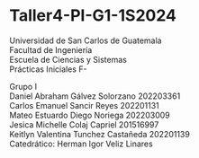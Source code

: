 # Taller4-PI-G1-1S2024
Universidad de San Carlos de Guatemala <br>
Facultad de Ingeniería <br>
Escuela de Ciencias y Sistemas <br>
Prácticas Iniciales F- <br>

Grupo I <br>
Daniel Abraham Gálvez Solorzano   		202203361 <br>
Carlos Emanuel Sancir Reyes       		202201131 <br>
Mateo Estuardo Diego Noriega	      	202203009 <br>
Jesica Michelle Colaj Capriel 	   		201516997 <br>
Keitlyn Valentina Tunchez Castañeda 	202201139 <br>
Catedrático: Herman Igor Veliz Linares
